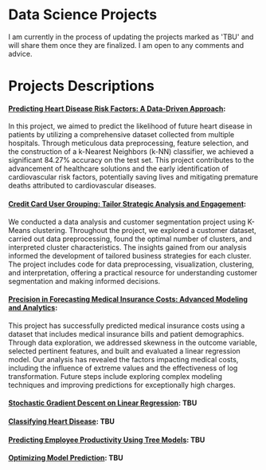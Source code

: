 # Data Science Projects
I am currently in the process of updating the projects marked as 'TBU' and will share them once they are finalized. I am open to any comments and advice.

# Projects Descriptions
#### [Predicting Heart Disease Risk Factors: A Data-Driven Approach](https://github.com/lj023/Projects/tree/main/Predicting%20Heart%20Disease):
In this project, we aimed to predict the likelihood of future heart disease in patients by utilizing a comprehensive dataset collected from multiple hospitals. Through meticulous data preprocessing, feature selection, and the construction of a k-Nearest Neighbors (k-NN) classifier, we achieved a significant 84.27% accuracy on the test set. This project contributes to the advancement of healthcare solutions and the early identification of cardiovascular risk factors, potentially saving lives and mitigating premature deaths attributed to cardiovascular diseases.
#### [Credit Card User Grouping: Tailor Strategic Analysis and Engagement](https://github.com/lj023/Projects/tree/main/Credit%20Card%20Customer%20Segmentation): 
We conducted a data analysis and customer segmentation project using K-Means clustering. Throughout the project, we explored a customer dataset, carried out data preprocessing, found the optimal number of clusters, and interpreted cluster characteristics. The insights gained from our analysis informed the development of tailored business strategies for each cluster. The project includes code for data preprocessing, visualization, clustering, and interpretation, offering a practical resource for understanding customer segmentation and making informed decisions.
#### [Precision in Forecasting Medical Insurance Costs: Advanced Modeling and Analytics](https://github.com/lj023/Projects/tree/main/Predicting%20Insurance%20Costs): 
This project has successfully predicted medical insurance costs using a dataset that includes medical insurance bills and patient demographics. Through data exploration, we addressed skewness in the outcome variable, selected pertinent features, and built and evaluated a linear regression model. Our analysis has revealed the factors impacting medical costs, including the influence of extreme values and the effectiveness of log transformation. Future steps include exploring complex modeling techniques and improving predictions for exceptionally high charges.
#### [Stochastic Gradient Descent on Linear Regression](https://github.com/lj023/Projects/tree/main/Stochastic%20Gradient%20Descent%20on%20Linear%20Regression): TBU
#### [Classifying Heart Disease](https://github.com/lj023/Projects/tree/main/Classifying%20Heart%20Disease): TBU
#### [Predicting Employee Productivity Using Tree Models](https://github.com/lj023/Projects/tree/main/Predicting%20Employee%20Productivity%20Using%20Tree%20Models): TBU
#### [Optimizing Model Prediction](https://github.com/lj023/Projects/tree/main/Optimizing%20Model%20Prediction): TBU
